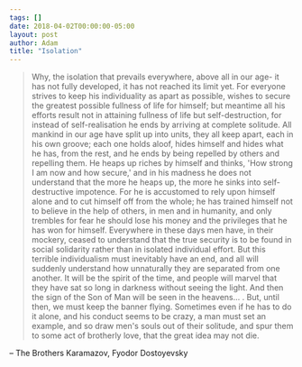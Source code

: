 ```yaml
---
tags: []
date: 2018-04-02T00:00:00-05:00
layout: post
author: Adam
title: "Isolation"
---
```


> Why, the isolation that prevails everywhere, above all in our age- it has not
> fully developed, it has not reached its limit yet. For everyone strives to
> keep his individuality as apart as possible, wishes to secure the greatest
> possible fullness of life for himself; but meantime all his efforts result not
> in attaining fullness of life but self-destruction, for instead of
> self-realisation he ends by arriving at complete solitude. All mankind in our
> age have split up into units, they all keep apart, each in his own groove;
> each one holds aloof, hides himself and hides what he has, from the rest, and
> he ends by being repelled by others and repelling them. He heaps up riches by
> himself and thinks, 'How strong I am now and how secure,' and in his madness
> he does not understand that the more he heaps up, the more he sinks into
> self-destructive impotence. For he is accustomed to rely upon himself alone
> and to cut himself off from the whole; he has trained himself not to believe
> in the help of others, in men and in humanity, and only trembles for fear he
> should lose his money and the privileges that he has won for himself.
> Everywhere in these days men have, in their mockery, ceased to understand that
> the true security is to be found in social solidarity rather than in isolated
> individual effort. But this terrible individualism must inevitably have an
> end, and all will suddenly understand how unnaturally they are separated from
> one another. It will be the spirit of the time, and people will marvel that
> they have sat so long in darkness without seeing the light. And then the sign
> of the Son of Man will be seen in the heavens… . But, until then, we must keep
> the banner flying. Sometimes even if he has to do it alone, and his conduct
> seems to be crazy, a man must set an example, and so draw men's souls out of
> their solitude, and spur them to some act of brotherly love, that the great
> idea may not die.

– The Brothers Karamazov, Fyodor Dostoyevsky
